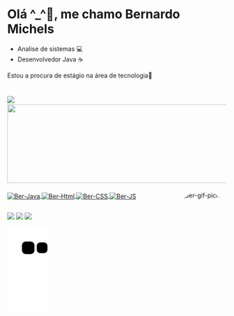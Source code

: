 # Olá ^_^🤚, me chamo Bernardo Michels

- Analise de sistemas 💻
- Desenvolvedor Java ☕
 

Estou a procura de estágio na área de tecnologia💾
#
<div>
  <a href="https://github.com/BernardoMichels">
   <img height="180em" src="https://github-readme-stats.vercel.app/api?username=BernardoMichels&show_icons=true&theme=midnight-purple&include_all_commits=true&count_private=true"/>
  <img height="180em" width="550cm" src="https://github-readme-stats.vercel.app/api/top-langs/?username=BernardoMichels&layout=compact&langs_count=7&theme=midnight-purple"/>
</div>
<div style="display: inline_block"><br>
  <img align="center" alt="Ber-Java" height="30" width="40" src="https://cdn.jsdelivr.net/gh/devicons/devicon/icons/java/java-original-wordmark.svg">
  <img align="center" alt="Ber-Html" height="30" width="40" src="https://cdn.jsdelivr.net/gh/devicons/devicon/icons/html5/html5-original.svg">
  <img align="center" alt="Ber-CSS" height="30" width="40" src="https://cdn.jsdelivr.net/gh/devicons/devicon/icons/css3/css3-original.svg">
  <img align="center" alt="Ber-JS" height="30" width="40" src="https://cdn.jsdelivr.net/gh/devicons/devicon/icons/javascript/javascript-original.svg" />
  <img align="right" alt="Ber-gif-picrew" height="150" style="border-radius:50px;" src="https://cdn.discordapp.com/attachments/716759017531244554/961246803049717800/Webp.net-gifmaker.gif">
</div>
 
 ## 
 
 <div>
 <a href="https://www.instagram.com/m__bernardo/" target="_blank"><img src="https://img.shields.io/badge/-Instagram-%23E4405F?style=for-the-badge&logo=instagram&logoColor=white" target="_blank"></a>
  <a href = "bernardomichelsjob@gmail.com"><img src="https://img.shields.io/badge/-Gmail-%23333?style=for-the-badge&logo=gmail&logoColor=white" target="_blank"></a>
  <a href="https://www.linkedin.com/in/bernardomichels/" target="_blank"><img src="https://img.shields.io/badge/-LinkedIn-%230077B5?style=for-the-badge&logo=linkedin&logoColor=white" target="_blank"></a> 
 </div>
 
 ![snake animation](https://github.com/BernardoMichels/BernardoMichels/blob/output/github-contribution-grid-snake.svg)
